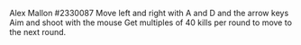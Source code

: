 Alex Mallon
#2330087
Move left and right with A and D and the arrow keys
Aim and shoot with the mouse
Get multiples of 40 kills per round to move to the next round.
